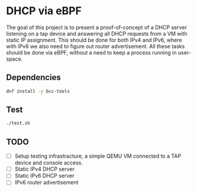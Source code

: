 # DHCP via eBPF

The goal of this project is to present a proof-of-concept of a DHCP server
listening on a tap device and answering all DHCP requests from a VM with static
IP assignment. This should be done for both IPv4 and IPv6, where with IPv6 we
also need to figure out router advertisement. All these tasks should be done via
eBPF, without a need to keep a process running in user-space.

## Dependencies

```bash
dnf install -y bcc-tools
```

## Test

```bash
./test.sh
```

## TODO

- [ ] Setup testing infrastracture, a simple QEMU VM connected to a TAP device
      and console access.
- [ ] Static IPv4 DHCP server
- [ ] Static IPv6 DHCP server
- [ ] IPv6 router advertisement
